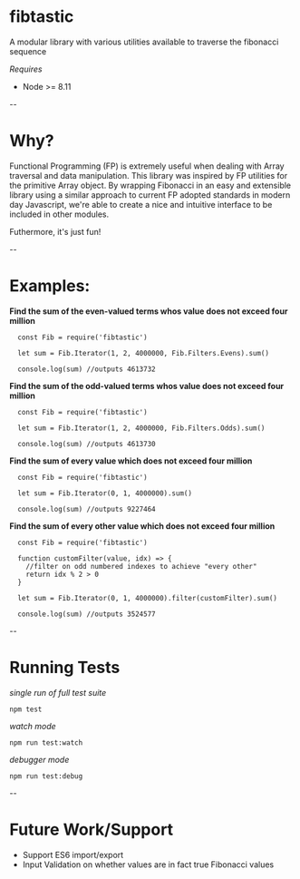 fibtastic
=========

A modular library with various utilities available to traverse the fibonacci
sequence

*Requires*

- Node >= 8.11

--

Why?
===

Functional Programming (FP) is extremely useful when dealing with Array traversal and data manipulation. This library was inspired by FP utilities for the primitive Array object. By wrapping Fibonacci in an easy and extensible library using a similar approach to current FP adopted standards in modern day Javascript, we're able to create a nice and intuitive interface to be included in other modules.

Futhermore, it's just fun!

--

Examples:
========

__Find the sum of the even-valued terms whos value does not exceed four million__

```
  const Fib = require('fibtastic')

  let sum = Fib.Iterator(1, 2, 4000000, Fib.Filters.Evens).sum()

  console.log(sum) //outputs 4613732

```

__Find the sum of the odd-valued terms whos value does not exceed four million__

```
  const Fib = require('fibtastic')

  let sum = Fib.Iterator(1, 2, 4000000, Fib.Filters.Odds).sum()

  console.log(sum) //outputs 4613730

```

__Find the sum of every value which does not exceed four million__

```
  const Fib = require('fibtastic')

  let sum = Fib.Iterator(0, 1, 4000000).sum()

  console.log(sum) //outputs 9227464

```

__Find the sum of every other value which does not exceed four million__

```
  const Fib = require('fibtastic')

  function customFilter(value, idx) => {
    //filter on odd numbered indexes to achieve "every other"
    return idx % 2 > 0
  }

  let sum = Fib.Iterator(0, 1, 4000000).filter(customFilter).sum()

  console.log(sum) //outputs 3524577

```
--


Running Tests
=============

*single run of full test suite*

```
npm test
```

*watch mode*

```
npm run test:watch
```

*debugger mode*

```
npm run test:debug
```
--

Future Work/Support
============
- Support ES6 import/export
- Input Validation on whether values are in fact true Fibonacci values